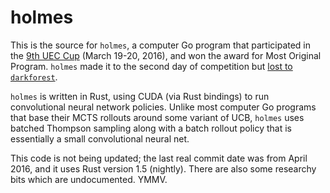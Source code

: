 # holmes

This is the source for `holmes`, a computer Go program that participated in the
[9th UEC Cup](http://www.computer-go.jp/uec/public_html/past/2015/eng/index.shtml)
(March 19-20, 2016), and won the award for Most Original Program.  `holmes` made
it to the second day of competition but
[lost to `darkforest`](http://www.computer-go.jp/uec/public_html/past/2015/results_2ndday/holmes-vs-darkforest.sgf.html).

`holmes` is written in Rust, using CUDA (via Rust bindings) to run convolutional
neural network policies.  Unlike most computer Go programs that base their MCTS
rollouts around some variant of UCB, `holmes` uses batched Thompson sampling
along with a batch rollout policy that is essentially a small convolutional
neural net.

This code is not being updated; the last real commit date was from April 2016,
and it uses Rust version 1.5 (nightly).  There are also some researchy bits
which are undocumented.  YMMV.
